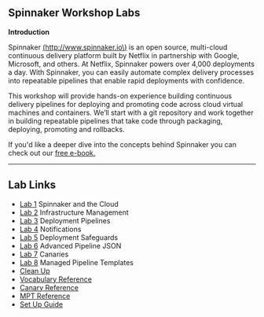 ## Spinnaker Workshop Labs

**Introduction**

Spinnaker [\(http://www.spinnaker.io\)](https://www.spinnaker.io) is an open source, multi-cloud continuous delivery platform built by Netflix in partnership with Google, Microsoft, and others. At Netflix, Spinnaker powers over 4,000 deployments a day. With Spinnaker, you can easily automate complex delivery processes into repeatable pipelines that enable rapid deployments with confidence.

This workshop will provide hands-on experience building continuous delivery pipelines for deploying and promoting code across cloud virtual machines and containers. We’ll start with a git repository and work together in building repeatable pipelines that take code through packaging, deploying, promoting and rollbacks.

If you'd like a deeper dive into the concepts behind Spinnaker you can check out our [free e-book. ](https://spinnaker.io/docs/concepts/ebook/)

---
## Lab Links

* [Lab 1](/lab-1.md) Spinnaker and the Cloud
* [Lab 2](/lab-2.md) Infrastructure Management
* [Lab 3](/lab-3.md) Deployment Pipelines
* [Lab 4](/lab-4.md) Notifications
* [Lab 5](/lab-5.md) Deployment Safeguards
* [Lab 6](/lab-6.md) Advanced Pipeline JSON
* [Lab 7](/lab-7.md) Canaries
* [Lab 8](/lab-8.md) Managed Pipeline Templates
* [Clean Up](/clean-up.md)
* [Vocabulary Reference](/vocab-reference.md)
* [Canary Reference](/canary-reference.md)
* [MPT Reference](/mpt-reference.md)
* [Set Up Guide](/infra-setup.md)
